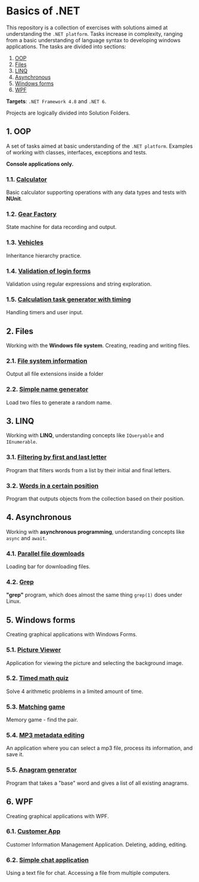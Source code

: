 ﻿# Basics of .NET
This repository is a collection of exercises with solutions aimed at understanding the `.NET platform`.
Tasks increase in complexity, ranging from a basic understanding of language syntax to developing 
windows applications.
The tasks are divided into sections:
1) [OOP](#1-oop)
2) [Files](#2-files)
3) [LINQ](#3-linq)
4) [Asynchronous](#4-asynchronous)
5) [Windows forms](#5-windows-forms)
6) [WPF](#6-wpf)

**Targets**: `.NET Framework 4.8` and `.NET 6`.

Projects are logically divided into Solution Folders.



## 1. OOP
A set of tasks aimed at basic understanding of the `.NET platform`. 
Examples of working with classes, interfaces, exceptions and tests.

**Console applications only.**

### 1.1. [Calculator](Sources/OOP/README.md)
Basic calculator supporting operations with any data types and tests with **NUnit**.

### 1.2. [Gear Factory](Sources/OOP/README.md)
State machine for data recording and output.

### 1.3. [Vehicles](Sources/OOP/README.md)
Inheritance hierarchy practice.

### 1.4. [Validation of login forms](Sources/OOP/README.md)
Validation using regular expressions and string exploration.

### 1.5. [Calculation task generator with timing](Sources/OOP/README.md)
Handling timers and user input.



## 2. Files
Working with the **Windows file system**. Creating, reading and writing files.

### 2.1. [File system information](Sources/Files/README.md)
Output all file extensions inside a folder

### 2.2. [Simple name generator](Sources/Files/README.md)
Load two files to generate a random name.



## 3. LINQ
Working with **LINQ**, understanding concepts like `IQueryable` and `IEnumerable`.

### 3.1. [Filtering by first and last letter](Sources/LINQ/README.md)
Program that filters words from a list by their initial and final letters.

### 3.2. [Words in a certain position](Sources/LINQ/README.md)
Program that outputs objects from the collection based on their position.



## 4. Asynchronous
Working with **asynchronous programming**, understanding concepts like `async` and `await`.

### 4.1. [Parallel file downloads](Sources/Asynchronous/README.md)
Loading bar for downloading files.

### 4.2. [Grep](Sources/Asynchronous/README.md)
**"grep"** program, which does almost the same thing `grep(1)` does under Linux.



## 5. Windows forms
Creating graphical applications with Windows Forms.

### 5.1. [Picture Viewer](Sources/WindowsForms/README.md)
Application for viewing the picture and selecting the background image.

### 5.2. [Timed math quiz](Sources/WindowsForms/README.md)
Solve 4 arithmetic problems in a limited amount of time.

### 5.3. [Matching game](Sources/WindowsForms/README.md)
Memory game - find the pair.

### 5.4. [MP3 metadata editing](Sources/WindowsForms/README.md)
An application where you can select a mp3 file, process its information, and save it.

### 5.5. [Anagram generator](Sources/WindowsForms/README.md)
Program that takes a "base" word and gives a list of all existing anagrams.



## 6. WPF
Creating graphical applications with WPF.

### 6.1. [Customer App](Sources/WPF/README.md)
Customer Information Management Application. Deleting, adding, editing.

### 6.2. [Simple chat application](Sources/WPF/README.md)
Using a text file for chat. Accessing a file from multiple computers.